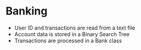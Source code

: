 # Banking

- User ID and transactions are read from a text file
- Account data is stored in a Binary Search Tree
- Transactions are processed in a Bank class
